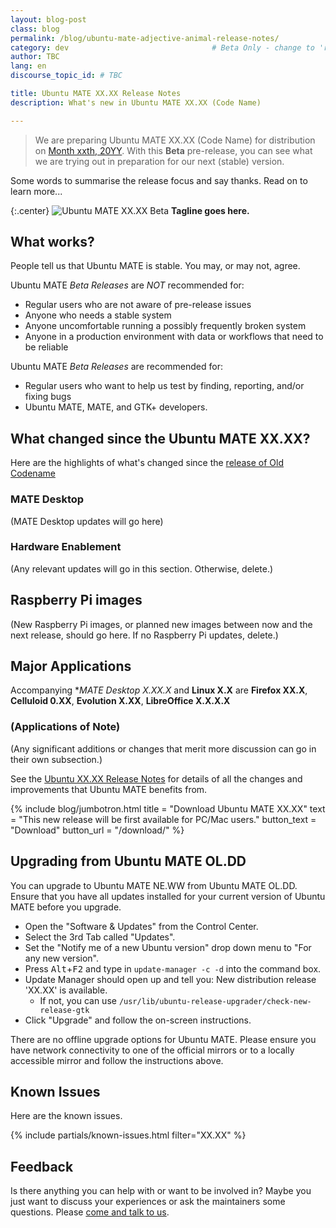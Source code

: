 ```yaml
---
layout: blog-post
class: blog
permalink: /blog/ubuntu-mate-adjective-animal-release-notes/
category: dev                                # Beta Only - change to 'release'
author: TBC
lang: en
discourse_topic_id: # TBC

title: Ubuntu MATE XX.XX Release Notes
description: What's new in Ubuntu MATE XX.XX (Code Name)

---
```


<!--- Beta Only - Remove for final release --->

> We are preparing Ubuntu MATE XX.XX (Code Name) for distribution on
[Month xxth, 20YY](https://discourse.ubuntu.com/c/release/38).
With this **Beta** pre-release, you can see what we are trying out in
preparation for our next (stable) version.

<!--- End of Beta Only --->


Some words to summarise the release focus and say thanks. Read on to learn more...

{:.center}
![Ubuntu MATE XX.XX Beta](/images/blog/adjective/adjective-animal-desktop.png)
**Tagline goes here.**


<!--- Beta Only - Remove for final release --->

## What works?

People tell us that Ubuntu MATE is stable. You may, or may not, agree.

Ubuntu MATE *Beta Releases* are *NOT* recommended for:

  * Regular users who are not aware of pre-release issues
  * Anyone who needs a stable system
  * Anyone uncomfortable running a possibly frequently broken system
  * Anyone in a production environment with data or workflows that need to be reliable

Ubuntu MATE *Beta Releases* are recommended for:

  * Regular users who want to help us test by finding, reporting, and/or fixing bugs
  * Ubuntu MATE, MATE, and GTK+ developers.

<!--- End of Beta Only --->


## What changed since the Ubuntu MATE XX.XX?

Here are the highlights of what's changed since the [release of Old
Codename](https://ubuntu-mate.org/blog/ubuntu-mate-old-name-release-notes/)

### MATE Desktop

(MATE Desktop updates will go here)

### Hardware Enablement

(Any relevant updates will go in this section. Otherwise, delete.)

## Raspberry Pi images

(New Raspberry Pi images, or planned new images between now and the next
release, should go here. If no Raspberry Pi updates, delete.)

## Major Applications

Accompanying **MATE Desktop X.XX.X* and **Linux X.X** are **Firefox XX.X**,
**Celluloid 0.XX**, **Evolution X.XX**, **LibreOffice X.X.X.X**

### (Applications of Note)

(Any significant additions or changes that merit more discussion can
go in their own subsection.)

See the [Ubuntu XX.XX Release Notes](https://discourse.ubuntu.com/c/release/38)
for details of all the changes and improvements that Ubuntu MATE benefits from.

{% include blog/jumbotron.html
    title = "Download Ubuntu MATE XX.XX"
    text = "This new release will be first available for PC/Mac users."
    button_text = "Download"
    button_url = "/download/"
%}

## Upgrading from Ubuntu MATE OL.DD

You can upgrade to Ubuntu MATE NE.WW from Ubuntu MATE OL.DD. Ensure that you
have all updates installed for your current version of Ubuntu MATE before you
upgrade.

  * Open the "Software & Updates" from the Control Center.
  * Select the 3rd Tab called "Updates".
  * Set the "Notify me of a new Ubuntu version" drop down menu to "For any new version".
  * Press <kbd>Alt</kbd>+<kbd>F2</kbd> and type in `update-manager -c -d` into the command box.
  * Update Manager should open up and tell you: New distribution release 'XX.XX' is available.
    * If not, you can use `/usr/lib/ubuntu-release-upgrader/check-new-release-gtk`
  * Click "Upgrade" and follow the on-screen instructions.

There are no offline upgrade options for Ubuntu MATE. Please ensure you have
network connectivity to one of the official mirrors or to a locally accessible
mirror and follow the instructions above.

## Known Issues

Here are the known issues.

{% include partials/known-issues.html filter="XX.XX" %}

## Feedback

Is there anything you can help with or want to be involved in? Maybe you just
want to discuss your experiences or ask the maintainers some questions. Please
[come and talk to us](https://ubuntu-mate.community/).
